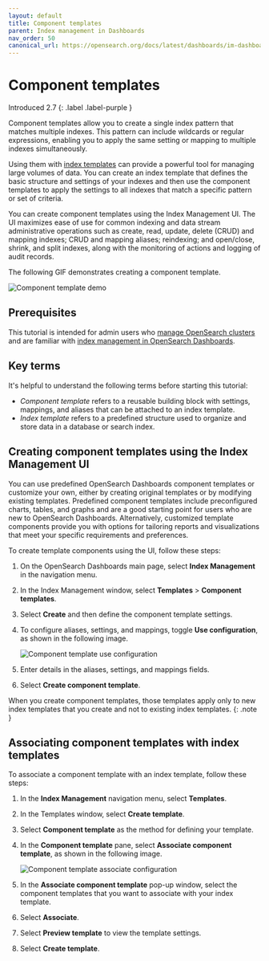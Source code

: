 ```yaml
---
layout: default
title: Component templates
parent: Index management in Dashboards
nav_order: 50
canonical_url: https://opensearch.org/docs/latest/dashboards/im-dashboards/component-templates/
---
```


# Component templates
Introduced 2.7
{: .label .label-purple }

Component templates allow you to create a single index pattern that matches multiple indexes. This pattern can include wildcards or regular expressions, enabling you to apply the same setting or mapping to multiple indexes simultaneously.

Using them with [index templates]({{site.url}}{{site.baseurl}}/im-plugin/index-templates/) can provide a powerful tool for managing large volumes of data. You can create an index template that defines the basic structure and settings of your indexes and then use the component templates to apply the settings to all indexes that match a specific pattern or set of criteria.

You can create component templates using the Index Management UI. The UI maximizes ease of use for common indexing and data stream administrative operations such as create, read, update, delete (CRUD) and mapping indexes; CRUD and mapping aliases; reindexing; and open/close, shrink, and split indexes, along with the monitoring of actions and logging of audit records.

The following GIF demonstrates creating a component template.

![Component template demo]({{site.url}}{{site.baseurl}}/images/admin-ui-index/component.gif)

## Prerequisites

This tutorial is intended for admin users who [manage OpenSearch clusters]({{site.url}}{{site.baseurl}}/tuning-your-cluster/cluster/) and are familiar with [index management in OpenSearch Dashboards]({{site.url}}{{site.baseurl}}/dashboards/im-dashboards/index/).

## Key terms

It's helpful to understand the following terms before starting this tutorial:

- *Component template* refers to a reusable building block with settings, mappings, and aliases that can be attached to an index template.
- *Index template* refers to a predefined structure used to organize and store data in a database or search index.

## Creating component templates using the Index Management UI

You can use predefined OpenSearch Dashboards component templates or customize your own, either by creating original templates or by modifying existing templates. Predefined component templates include preconfigured charts, tables, and graphs and are a good starting point for users who are new to OpenSearch Dashboards. Alternatively, customized template components provide you with options for tailoring reports and visualizations that meet your specific requirements and preferences.

To create template components using the UI, follow these steps:

1. On the OpenSearch Dashboards main page, select **Index Management** in the navigation menu.
1. In the Index Management window, select **Templates** > **Component templates**.
1. Select **Create** and then define the component template settings. 
1. To configure aliases, settings, and mappings, toggle **Use configuration**, as shown in the following image.

    ![Component template use configuration]({{site.url}}{{site.baseurl}}/images/admin-ui-index/component_use_config.png)

1. Enter details in the aliases, settings, and mappings fields.
1. Select **Create component template**.

When you create component templates, those templates apply only to new index templates that you create and not to existing index templates.
{: .note }

## Associating component templates with index templates

To associate a component template with an index template, follow these steps:  

1. In the **Index Management** navigation menu, select **Templates**.
1. In the Templates window, select **Create template**.
1. Select **Component template** as the method for defining your template.
1. In the **Component template** pane, select **Associate component template**, as shown in the following image.

    ![Component template associate configuration]({{site.url}}{{site.baseurl}}/images/admin-ui-index/associate_component.png)

1. In the **Associate component template** pop-up window, select the component templates that you want to associate with your index template.
1. Select **Associate**.
1. Select **Preview template** to view the template settings.
1. Select **Create template**.